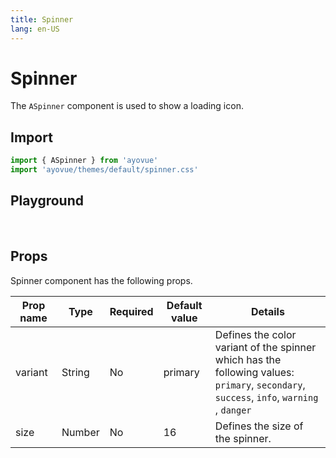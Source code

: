 ```yaml
---
title: Spinner
lang: en-US
---
```


<script setup lang="ts">
import { ASpinner} from '../../src/'
import { ASpinnerMeta } from '../../src/components/ASpinner/ASpinner.meta'
import PG from '../../src/playground/PG.vue'

</script>

# Spinner

The <code>ASpinner</code> component is used to show a loading icon.

## Import

```js
import { ASpinner } from 'ayovue'
import 'ayovue/themes/default/spinner.css'
```

## Playground

<br/>

<div>
  <PG :comp="ASpinner" :comp-meta="ASpinnerMeta"></PG>
</div>

## Props

Spinner component has the following props.

| Prop name | Type   | Required | Default value | Details                                                                                                                                                                                                         |
| --------- | ------ | -------- | ------------- | --------------------------------------------------------------------------------------------------------------------------------------------------------------------------------------------------------------- |
| variant   | String | No       | primary       | Defines the color variant of the spinner which has the following values: <br> <code>primary</code>, <code>secondary</code>, <code>success</code>, <code>info</code>, <code>warning</code> , <code>danger</code> |
| size      | Number | No       | 16            | Defines the size of the spinner.                                                                                                                                                                                |
